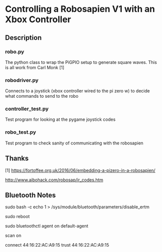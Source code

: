 # Controlling a Robosapien V1 with an Xbox Controller

## Description

### robo.py
The python class to wrap the PiGPIO setup to generate square waves. This is all work from Carl Monk [1]

### robodriver.py
Connects to a joystick (xbox controller wired to the pi zero w) to decide what commands to send to the robo

### controller_test.py
Test program for looking at the pygame joystick codes

### robo_test.py
Test program to check sanity of communicating with the robosapien

## Thanks

[1] https://fortoffee.org.uk/2016/06/embedding-a-pizero-in-a-robosapien/


http://www.aibohack.com/robosap/ir_codes.htm




## Bluetooth Notes
sudo bash -c echo 1 > /sys/module/bluetooth/parameters/disable_ertm

sudo reboot

sudo bluetoothctl
agent on
default-agent

scan on

connect 44:16:22:AC:A9:15
trust 44:16:22:AC:A9:15

